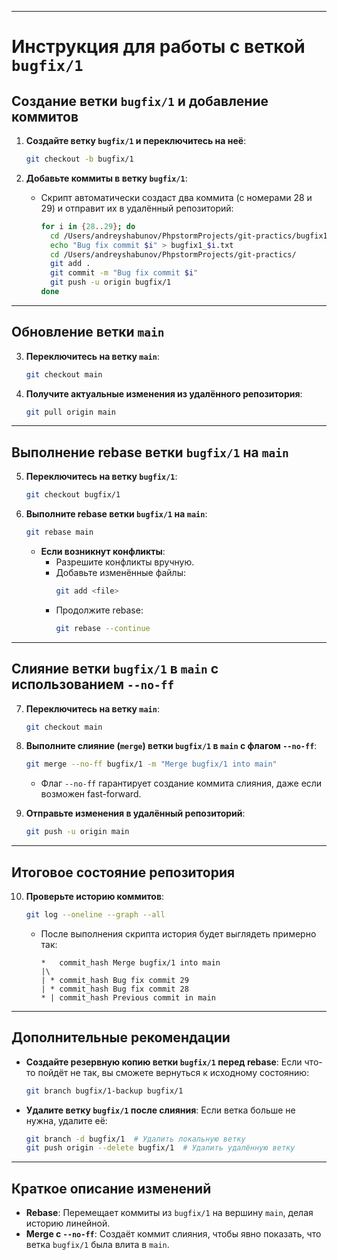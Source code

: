 
---

# Инструкция для работы с веткой `bugfix/1`

## Создание ветки `bugfix/1` и добавление коммитов
1. **Создайте ветку `bugfix/1` и переключитесь на неё**:
   ```bash
   git checkout -b bugfix/1
   ```

2. **Добавьте коммиты в ветку `bugfix/1`**:
   - Скрипт автоматически создаст два коммита (с номерами 28 и 29) и отправит их в удалённый репозиторий:
     ```bash
     for i in {28..29}; do
       cd /Users/andreyshabunov/PhpstormProjects/git-practics/bugfix1/
       echo "Bug fix commit $i" > bugfix1_$i.txt
       cd /Users/andreyshabunov/PhpstormProjects/git-practics/
       git add .
       git commit -m "Bug fix commit $i"
       git push -u origin bugfix/1
     done
     ```

---

## Обновление ветки `main`
3. **Переключитесь на ветку `main`**:
   ```bash
   git checkout main
   ```

4. **Получите актуальные изменения из удалённого репозитория**:
   ```bash
   git pull origin main
   ```

---

## Выполнение rebase ветки `bugfix/1` на `main`
5. **Переключитесь на ветку `bugfix/1`**:
   ```bash
   git checkout bugfix/1
   ```

6. **Выполните rebase ветки `bugfix/1` на `main`**:
   ```bash
   git rebase main
   ```
   - **Если возникнут конфликты**:
     - Разрешите конфликты вручную.
     - Добавьте изменённые файлы:
       ```bash
       git add <file>
       ```
     - Продолжите rebase:
       ```bash
       git rebase --continue
       ```

---

## Слияние ветки `bugfix/1` в `main` с использованием `--no-ff`
7. **Переключитесь на ветку `main`**:
   ```bash
   git checkout main
   ```

8. **Выполните слияние (`merge`) ветки `bugfix/1` в `main` с флагом `--no-ff`**:
   ```bash
   git merge --no-ff bugfix/1 -m "Merge bugfix/1 into main"
   ```
   - Флаг `--no-ff` гарантирует создание коммита слияния, даже если возможен fast-forward.

9. **Отправьте изменения в удалённый репозиторий**:
   ```bash
   git push -u origin main
   ```

---

## Итоговое состояние репозитория
10. **Проверьте историю коммитов**:
    ```bash
    git log --oneline --graph --all
    ```
    - После выполнения скрипта история будет выглядеть примерно так:
      ```plaintext
      *   commit_hash Merge bugfix/1 into main
      |\  
      | * commit_hash Bug fix commit 29
      | * commit_hash Bug fix commit 28
      * | commit_hash Previous commit in main
      ```

---

## Дополнительные рекомендации
- **Создайте резервную копию ветки `bugfix/1` перед rebase**:
  Если что-то пойдёт не так, вы сможете вернуться к исходному состоянию:
  ```bash
  git branch bugfix/1-backup bugfix/1
  ```

- **Удалите ветку `bugfix/1` после слияния**:
  Если ветка больше не нужна, удалите её:
  ```bash
  git branch -d bugfix/1  # Удалить локальную ветку
  git push origin --delete bugfix/1  # Удалить удалённую ветку
  ```

---

## Краткое описание изменений
- **Rebase**: Перемещает коммиты из `bugfix/1` на вершину `main`, делая историю линейной.
- **Merge с `--no-ff`**: Создаёт коммит слияния, чтобы явно показать, что ветка `bugfix/1` была влита в `main`.
